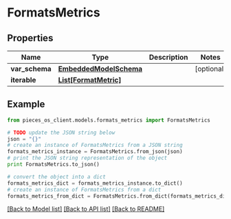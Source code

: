 # FormatsMetrics



## Properties
Name | Type | Description | Notes
------------ | ------------- | ------------- | -------------
**var_schema** | [**EmbeddedModelSchema**](EmbeddedModelSchema.md) |  | [optional] 
**iterable** | [**List[FormatMetric]**](FormatMetric.md) |  | 

## Example

```python
from pieces_os_client.models.formats_metrics import FormatsMetrics

# TODO update the JSON string below
json = "{}"
# create an instance of FormatsMetrics from a JSON string
formats_metrics_instance = FormatsMetrics.from_json(json)
# print the JSON string representation of the object
print FormatsMetrics.to_json()

# convert the object into a dict
formats_metrics_dict = formats_metrics_instance.to_dict()
# create an instance of FormatsMetrics from a dict
formats_metrics_from_dict = FormatsMetrics.from_dict(formats_metrics_dict)
```
[[Back to Model list]](../README.md#documentation-for-models) [[Back to API list]](../README.md#documentation-for-api-endpoints) [[Back to README]](../README.md)



